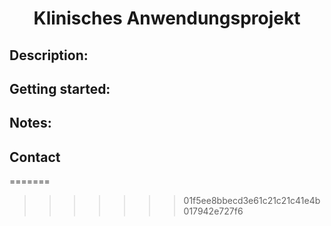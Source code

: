 
<h1 align="center">Klinisches Anwendungsprojekt</h1>

## Description:





## Getting started:





## Notes:




## Contact
=======

>>>>>>> 01f5ee8bbecd3e61c21c21c41e4b017942e727f6
